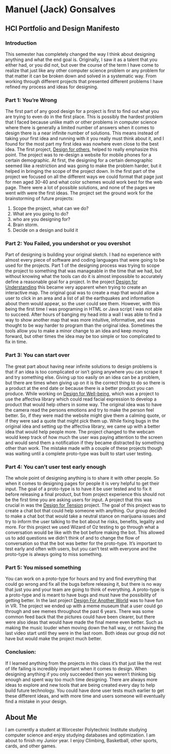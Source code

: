 # Manuel (Jack) Gonsalves
## HCI Portfolio and Design Manifesto

### Introduction
   This semester has completely changed the way I think about designing anything and what the end goal is. Originally, I saw it as a talent that you either had, or you did not, but over the course of the term I have come to realize that just like any other computer science problem or any problem for that matter it can be broken down and solved in a systematic way. From working through different projects that presented different problems I have refined my process and ideas for designing.  

### Part 1: You’re Wrong
   The first part of any good design for a project is first to find out what you are trying to even do in the first place. This is possibly the hardest problem that I faced because unlike math or other problems in computer science where there is generally a limited number of answers when it comes to design there is a near infinite number of solutions. This means instead of taking your first idea and running with it you really must think about it, and I found for the most part my first idea was nowhere even close to the best idea. The first project, [Design for others](https://medium.com/@tiffanykayo96/design-for-other-technocopia-e2034fbf00eb), helped to really emphasize this point. The project was to re-design a website for mobile phones for a certain demographic. At first, the designing for a certain demographic seemed like a restriction and was going to make the problem harder, but it helped in bringing the scope of the project down. In the first part of the project we focused on all the different ways we could format that page just for men aged 30-40 and what color schemes would work best for the web page. There were a lot of possible solutions, and none of the pages we went with were the first ideas. The project set the ground work for the brainstorming of future projects:
   1. Scope the project, what can we do? 
   2. What are you going to do?
   3. who are you designing for?
   4. Brain storm. 
   5. Decide on a design and build it
   
### Part 2: You Failed, you undershot or you overshot
Part of designing is building your original sketch. I had no experience with almost every piece of software and coding languages that were going to be used for the projects. Part 1 of the designing process was trying to scope the project to something that was manageable in the time that we had, but without knowing what the tools can do it is almost impossible to accurately define a reasonable goal for a project. In the project [Design for Understanding](https://medium.com/@alazargenene/earthquake-data-from-around-the-world-6e759890e153) this became very apparent when trying to create an interactive map. The original goal was to create a map that would allow a user to click in an area and a list of all the earthquakes and information about them would appear, so the user could see them. However, with this being the first time I was programing in HTML or Java script I was not able to succeed. After hours of banging my head into a wall I was able to find a way to show another map that was more intuitive, informative, and was thought to be way harder to program than the original idea. Sometimes the tools allow you to make a minor change to an idea and keep moving forward, but other times the idea may be too simple or too complicated to fix in time.
### Part 3: You can start over
The great part about having near infinite solutions to design problems is that if an idea is too complicated or isn’t going anywhere you can scrape it and try something else. Giving up too easily on an idea can be a problem, but there are times when giving up on it is the correct thing to do so there is a product at the end date or because there is a better product you can produce. While working on [Design for Well-being]( https://medium.com/@brianrojas_78421/design-for-well-being-distractions-357ca3bf3b72), which was a project to use the affectiva library which could read facial expression to develop a product that would help others in some way. The original idea was to have the camera read the persons emotions and try to make the person feel better. So, if they were mad the website might give them a calming quote, or if they were sad a quote that might pick them up. While fixing bugs in the original idea and setting up the affectiva library, we came up with a better idea that would help people more. The project changed to the webcam would keep track of how much the user was paying attention to the screen and would send them a notification if they became distracted by something other than work. The mistake made with a couple of these projects though was waiting until a complete proto-type was built to start user testing.
### Part 4: You can’t user test early enough
The whole point of designing anything is to share it with other people. So when it comes to designing pages for people it is very helpful to get their input. The goal of a proto-type is to have it be user tested and to fix it before releasing a final product, but from project experience this should not be the first time you are asking users for input. A project that this was crucial in was the [Design for Tension](https://medium.com/@nxgamarra/design-for-tension-c81434e5096c ) project. The goal of this project was to create a chat bot that could help someone with anything. Our group decided to make a chat bot that would take a neutral stance on marijuana issues and try to inform the user talking to the bot about he risks, benefits, legality and more. For this project we used Wizard of Oz testing to go through what a conversation would be like with the bot before making the bot. This allowed us to add questions we didn’t think of and to change the flow of conversation so that the bot was better for the proto-type. It’s important to test early and often with users, but you can’t test with everyone and the proto-type is always going to miss something.
### Part 5: You missed something
You can work on a proto-type for hours and try and find everything that could go wrong and fix all the bugs before releasing it, but there is no way that just you and your team are going to think of everything. A proto-type is a proto-type and is meant to have bugs and must have the possibility of getting better. In the last project [Design For Another World](https://medium.com/@ebgoldstein_96275/momma-museum-of-modern-meme-art-332ff75e97ae) was to have fun in VR. The project we ended up with a meme museum that a user could go through and see memes throughout the past 6 years. There was some common feed back that the pictures could have been clearer, but there were also ideas that would have made the final meme even better. Such as making the music louder when moving down the hall way, or not having the last video start until they were in the last room. Both ideas our group did not have but would make the project much better.  
### Conclusion:
If I learned anything from the projects in this class it’s that just like the rest of life failing is incredibly important when it comes to design. When designing anything if you only succeeded then you weren’t thinking big enough and spent way too much time designing. There are always more ideas to explore and new tools that are being created every day to help build future technology. You could have done user tests much earlier to get these different ideas, and with more time and users someone will eventually find a mistake in your design. 

## About Me
I am currently a student at Worcester Polytechnic Institute studying computer science and enjoy studying databases and optimization. I am about to finish my Junior year. I enjoy Climbing, Basketball, other sports, cards, and other games. 


